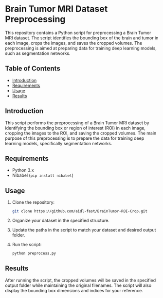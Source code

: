 # Brain Tumor MRI Dataset Preprocessing

This repository contains a Python script for preprocessing a Brain Tumor MRI dataset. The script identifies the bounding box of the brain and tumor in each image, crops the images, and saves the cropped volumes. The preprocessing is aimed at preparing data for training deep learning models, such as segmentation networks.

## Table of Contents

- [Introduction](#introduction)
- [Requirements](#requirements)
- [Usage](#usage)
- [Results](#results)

## Introduction

This script performs the preprocessing of a Brain Tumor MRI dataset by identifying the bounding box or region of interest (ROI) in each image, cropping the images to the ROI, and saving the cropped volumes. The main purpose of this preprocessing is to prepare the data for training deep learning models, specifically segmentation networks.

## Requirements

- Python 3.x
- Nibabel (`pip install nibabel`)

## Usage

1. Clone the repository:

   ```sh
   git clone https://github.com/aidl-fast/BrainTumor-ROI-Crop.git

2. Organize your dataset in the specified structure.

3. Update the paths in the script to match your dataset and desired output folder.

4. Run the script:

   ```sh
   python preprocess.py

## Results

After running the script, the cropped volumes will be saved in the specified output folder while maintaining the original filenames. The script will also display the bounding box dimensions and indices for your reference.
